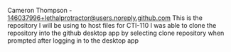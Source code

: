 Cameron Thompson - 146037996+lethalprotractor@users.noreply.github.com
This is the repository I will be using to host files for CTI-110
I was able to clone the repository into the github desktop app by selecting clone repository when prompted after logging in to the desktop app

